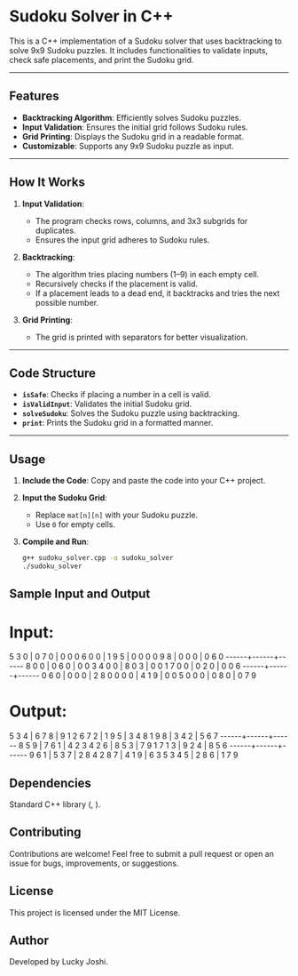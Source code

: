 # Sudoku Solver in C++

This is a C++ implementation of a Sudoku solver that uses backtracking to solve 9x9 Sudoku puzzles. It includes functionalities to validate inputs, check safe placements, and print the Sudoku grid.

---

## Features

- **Backtracking Algorithm**: Efficiently solves Sudoku puzzles.
- **Input Validation**: Ensures the initial grid follows Sudoku rules.
- **Grid Printing**: Displays the Sudoku grid in a readable format.
- **Customizable**: Supports any 9x9 Sudoku puzzle as input.

---

## How It Works

1. **Input Validation**: 
   - The program checks rows, columns, and 3x3 subgrids for duplicates.
   - Ensures the input grid adheres to Sudoku rules.

2. **Backtracking**:
   - The algorithm tries placing numbers (1–9) in each empty cell.
   - Recursively checks if the placement is valid.
   - If a placement leads to a dead end, it backtracks and tries the next possible number.

3. **Grid Printing**:
   - The grid is printed with separators for better visualization.

---

## Code Structure

- **`isSafe`**: Checks if placing a number in a cell is valid.
- **`isValidInput`**: Validates the initial Sudoku grid.
- **`solveSudoku`**: Solves the Sudoku puzzle using backtracking.
- **`print`**: Prints the Sudoku grid in a formatted manner.

---

## Usage

1. **Include the Code**:
   Copy and paste the code into your C++ project.

2. **Input the Sudoku Grid**:
   - Replace `mat[n][n]` with your Sudoku puzzle.
   - Use `0` for empty cells.

3. **Compile and Run**:
   ```bash
   g++ sudoku_solver.cpp -o sudoku_solver
   ./sudoku_solver


## Sample Input and Output
# Input:

5 3 0 | 0 7 0 | 0 0 0
6 0 0 | 1 9 5 | 0 0 0
0 9 8 | 0 0 0 | 0 6 0
------+------+------
8 0 0 | 0 6 0 | 0 0 3
4 0 0 | 8 0 3 | 0 0 1
7 0 0 | 0 2 0 | 0 0 6
------+------+------
0 6 0 | 0 0 0 | 2 8 0
0 0 0 | 4 1 9 | 0 0 5
0 0 0 | 0 8 0 | 0 7 9


# Output:

5 3 4 | 6 7 8 | 9 1 2
6 7 2 | 1 9 5 | 3 4 8
1 9 8 | 3 4 2 | 5 6 7
------+------+------
8 5 9 | 7 6 1 | 4 2 3
4 2 6 | 8 5 3 | 7 9 1
7 1 3 | 9 2 4 | 8 5 6
------+------+------
9 6 1 | 5 3 7 | 2 8 4
2 8 7 | 4 1 9 | 6 3 5
3 4 5 | 2 8 6 | 1 7 9


## Dependencies

Standard C++ library (<iostream>, <vector>).

## Contributing

Contributions are welcome! Feel free to submit a pull request or open an issue for bugs, improvements, or suggestions.

## License

This project is licensed under the MIT License.

## Author

Developed by Lucky Joshi.